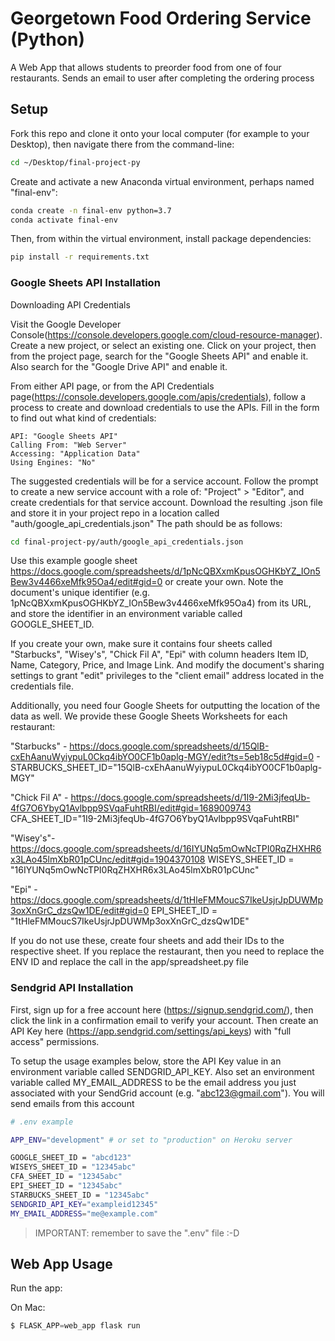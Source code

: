 # Georgetown Food Ordering Service (Python)

A Web App that allows students to preorder food from one of four restaurants. Sends an email to 
user after completing the ordering process

## Setup

Fork this repo and clone it onto your local computer (for example to your Desktop), then navigate there from the command-line:

```sh
cd ~/Desktop/final-project-py
```

Create and activate a new Anaconda virtual environment, perhaps named "final-env":

```sh
conda create -n final-env python=3.7
conda activate final-env
```

Then, from within the virtual environment, install package dependencies:

```sh
pip install -r requirements.txt
```

### Google Sheets API Installation

Downloading API Credentials

Visit the Google Developer Console(https://console.developers.google.com/cloud-resource-manager). Create a new project, or select an existing one. Click on your project, then from the project page, search for the "Google Sheets API" and enable it. Also search for the "Google Drive API" and enable it.

From either API page, or from the API Credentials page(https://console.developers.google.com/apis/credentials), follow a process to create and download credentials to use the APIs. Fill in the form to find out what kind of credentials:

    API: "Google Sheets API"
    Calling From: "Web Server"
    Accessing: "Application Data"
    Using Engines: "No"

The suggested credentials will be for a service account. Follow the prompt to create a new service account with a role of: "Project" > "Editor", and create credentials for that service account. Download the resulting .json file and store it in your project repo in a location called "auth/google_api_credentials.json"
The path should be as follows:
```sh
cd final-project-py/auth/google_api_credentials.json
```

Use this example google sheet https://docs.google.com/spreadsheets/d/1pNcQBXxmKpusOGHKbYZ_IOn5Bew3v4466xeMfk95Oa4/edit#gid=0 or create your own. Note the document's unique identifier (e.g. 1pNcQBXxmKpusOGHKbYZ_IOn5Bew3v4466xeMfk95Oa4) from its URL, and store the identifier in an environment variable called GOOGLE_SHEET_ID.

If you create your own, make sure it contains four sheets called "Starbucks", "Wisey's", "Chick Fil A", "Epi" with column headers Item ID, Name, Category, Price, and Image Link. And modify the document's sharing settings to grant "edit" privileges to the "client email" address located in the credentials file.

Additionally, you need four Google Sheets for outputting the location of the data as well. We provide these
Google Sheets Worksheets for each restaurant: 

"Starbucks" - https://docs.google.com/spreadsheets/d/15QlB-cxEhAanuWyiypuL0Ckq4ibYO0CF1b0aplg-MGY/edit?ts=5eb18c5d#gid=0 - STARBUCKS_SHEET_ID="15QlB-cxEhAanuWyiypuL0Ckq4ibYO0CF1b0aplg-MGY"

"Chick Fil A" - https://docs.google.com/spreadsheets/d/1I9-2Mi3jfeqUb-4fG7O6YbyQ1Avlbpp9SVqaFuhtRBI/edit#gid=1689009743
CFA_SHEET_ID="1I9-2Mi3jfeqUb-4fG7O6YbyQ1Avlbpp9SVqaFuhtRBI"

"Wisey's"-https://docs.google.com/spreadsheets/d/16IYUNq5mOwNcTPI0RqZHXHR6x3LAo45lmXbR01pCUnc/edit#gid=1904370108
WISEYS_SHEET_ID = "16IYUNq5mOwNcTPI0RqZHXHR6x3LAo45lmXbR01pCUnc"

"Epi" - https://docs.google.com/spreadsheets/d/1tHleFMMoucS7IkeUsjrJpDUWMp3oxXnGrC_dzsQw1DE/edit#gid=0
EPI_SHEET_ID = "1tHleFMMoucS7IkeUsjrJpDUWMp3oxXnGrC_dzsQw1DE"

If you do not use these, create four sheets and add their IDs to the respective
sheet. If you replace the restaurant, then you need to replace the ENV ID
and replace the call in the app/spreadsheet.py file

### Sendgrid API Installation
First, sign up for a free account here (https://signup.sendgrid.com/), then click the link in a confirmation email to verify your account. Then create an API Key here (https://app.sendgrid.com/settings/api_keys) with "full access" permissions.

To setup the usage examples below, store the API Key value in an environment variable called SENDGRID_API_KEY. Also set an environment variable called MY_EMAIL_ADDRESS to be the email address you just associated with your SendGrid account (e.g. "abc123@gmail.com"). You will send emails from this account

```sh
# .env example

APP_ENV="development" # or set to "production" on Heroku server

GOOGLE_SHEET_ID = "abcd123"
WISEYS_SHEET_ID = "12345abc"
CFA_SHEET_ID = "12345abc"
EPI_SHEET_ID = "12345abc"
STARBUCKS_SHEET_ID = "12345abc"
SENDGRID_API_KEY="exampleid12345"
MY_EMAIL_ADDRESS="me@example.com"


```

> IMPORTANT: remember to save the ".env" file :-D



## Web App Usage
Run the app:

On Mac:
```py
$ FLASK_APP=web_app flask run
```



